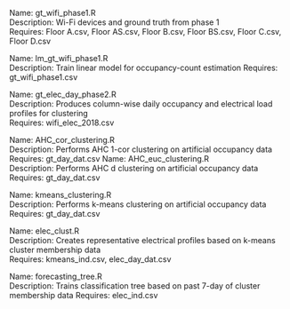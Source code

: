 Name:         gt_wifi_phase1.R	
Description:  Wi-Fi devices and ground truth from phase 1	
Requires:     Floor A.csv, Floor AS.csv, Floor B.csv, Floor BS.csv, Floor C.csv, Floor D.csv

Name:         lm_gt_wifi_phase1.R	
Description:  Train linear model for occupancy-count estimation	
Requires:     gt_wifi_phase1.csv

Name:         gt_elec_day_phase2.R	
Description:  Produces column-wise daily occupancy and electrical load profiles for clustering	
Requires:     wifi_elec_2018.csv

Name:         AHC_cor_clustering.R	
Description:  Performs AHC 1-cor clustering on artificial occupancy data	
Requires:     gt_day_dat.csv
Name:         AHC_euc_clustering.R	
Description:  Performs AHC d clustering on artificial occupancy data	
Requires:     gt_day_dat.csv

Name:         kmeans_clustering.R	
Description:  Performs k-means clustering on artificial occupancy data	
Requires:     gt_day_dat.csv

Name:         elec_clust.R	
Description:  Creates representative electrical profiles based on k-means cluster membership data	
Requires:     kmeans_ind.csv, elec_day_dat.csv

Name:         forecasting_tree.R	
Description:  Trains classification tree based on past 7-day of cluster membership data	
Requires:     elec_ind.csv
